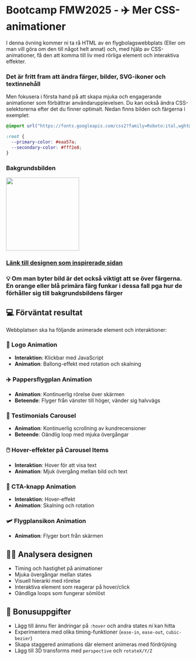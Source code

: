 # Bootcamp FMW2025 - ✈️ Mer CSS-animationer

I denna övning kommer ni ta rå HTML av en flygbolagswebbplats (Eller om man vill göra om den till något helt annat) och, med hjälp av CSS-animationer, få den att komma till liv med rörliga element och interaktiva effekter.

### Det är fritt fram att ändra färger, bilder, SVG-ikoner och textinnehåll

Men fokusera i första hand på att skapa mjuka och engagerande animationer som förbättrar användarupplevelsen. Du kan också ändra CSS-selektorerna efter det du finner optimalt. Nedan finns bilden och färgerna i exemplet:

```css
@import url("https://fonts.googleapis.com/css2?family=Roboto:ital,wght@0,100..900;1,100..900&display=swap");

:root {
  --primary-color: #eaa57a;
  --secondary-color: #fff2e8;
}
```

### Bakgrundsbilden

<img src="https://images.unsplash.com/photo-1755446133347-d9def00b03a3" height="200px">

### [Länk till designen som inspirerade sidan](https://dribbble.com/shots/7073442-Airlines-Landing-Page-Preview)

### 💡 Om man byter bild är det också viktigt att se över färgerna. En orange eller blå primära färg funkar i dessa fall pga hur de förhåller sig till bakgrundsbildens färger

## 💻 Förväntat resultat

Webbplatsen ska ha följande animerade element och interaktioner:

### 🎈 Logo Animation

- **Interaktion**: Klickbar med JavaScript
- **Animation**: Ballong-effekt med rotation och skalning

### ✈️ Pappersflygplan Animation

- **Animation**: Kontinuerlig rörelse över skärmen
- **Beteende**: Flyger från vänster till höger, vänder sig halvvägs

### 🎠 Testimonials Carousel

- **Animation**: Kontinuerlig scrollning av kundrecensioner
- **Beteende**: Oändlig loop med mjuka övergångar

### 🖱️ Hover-effekter på Carousel Items

- **Interaktion**: Hover för att visa text
- **Animation**: Mjuk övergång mellan bild och text

### 🚀 CTA-knapp Animation

- **Interaktion**: Hover-effekt
- **Animation**: Skalning och rotation

### 🛩️ Flygplansikon Animation

- **Animation**: Flyger bort från skärmen

## 🕵️‍♂️ Analysera designen

- Timing och hastighet på animationer
- Mjuka övergångar mellan states
- Visuell hierarki med rörelse
- Interaktiva element som reagerar på hover/click
- Oändliga loops som fungerar sömlöst

## 🎁 Bonusuppgifter

- Lägg till ännu fler ändringar på `:hover` och andra states ni kan hitta
- Experimentera med olika timing-funktioner (`ease-in`, `ease-out`, `cubic-bezier`)
- Skapa staggered animations där element animeras med fördröjning
- Lägg till 3D transforms med `perspective` och `rotateX/Y/Z`
